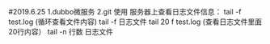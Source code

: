 #2019.6.25
1.dubbo微服务
2.git 使用
服务器上查看日志文件信息：
tail -f  test.log    (循环查看文件内容)  tail -f 日志文件
tail 20 f test.log    (查看日志文件里面20行内容）
tail -n 行数 日志文件
